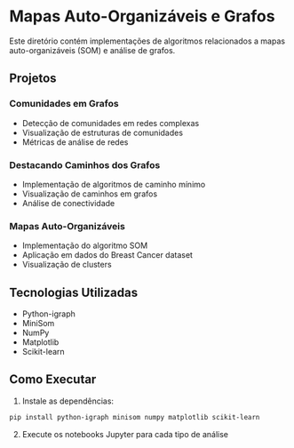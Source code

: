 # Mapas Auto-Organizáveis e Grafos

Este diretório contém implementações de algoritmos relacionados a mapas auto-organizáveis (SOM) e análise de grafos.

## Projetos

### Comunidades em Grafos
- Detecção de comunidades em redes complexas
- Visualização de estruturas de comunidades
- Métricas de análise de redes

### Destacando Caminhos dos Grafos
- Implementação de algoritmos de caminho mínimo
- Visualização de caminhos em grafos
- Análise de conectividade

### Mapas Auto-Organizáveis
- Implementação do algoritmo SOM
- Aplicação em dados do Breast Cancer dataset
- Visualização de clusters

## Tecnologias Utilizadas
- Python-igraph
- MiniSom
- NumPy
- Matplotlib
- Scikit-learn

## Como Executar
1. Instale as dependências:
```bash
pip install python-igraph minisom numpy matplotlib scikit-learn
```

2. Execute os notebooks Jupyter para cada tipo de análise 